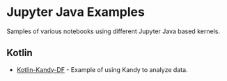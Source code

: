 # Jupyter Java Examples

Samples of various notebooks using different Jupyter Java based kernels.

## Kotlin

* [Kotlin-Kandy-DF](./kotlin-kandy-df.ipynb) - Example of using Kandy to analyze data.

